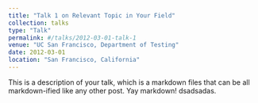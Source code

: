 ```yaml
---
title: "Talk 1 on Relevant Topic in Your Field"
collection: talks
type: "Talk"
permalink: #/talks/2012-03-01-talk-1
venue: "UC San Francisco, Department of Testing"
date: 2012-03-01
location: "San Francisco, California"
---
```


This is a description of your talk, which is a markdown files that can be all markdown-ified like any other post. Yay markdown!
dsadsadas.